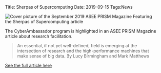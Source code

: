 Title: Sherpas of Supercomputing
Date: 2019-09-15
Tags:News


![Cover picture of the September 2019 ASEE PRISM Magazine Featuring the Sherpas of Supercomputing article](http://www.asee-prism.org/wp-content/uploads/2019/10/Sherpas-of-Supercomputing.jpg)

The CyberAmbassador program is highlighted in an ASEE PRISM Magazine article about research facilitation.  

> An essential, if not yet well-defined, field is emerging at the intersection of research and the high-performance machines that make sense of big data.
> By Lucy Birmingham and Mark Matthews

[See the full article here](http://www.asee-prism.org/sherpas-of-supercomputing/)
